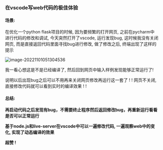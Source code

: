 ### 在vscode写web代码的极佳体验

#### 场景:

在优化一个python flask项目的时候, 因为要频繁的打开网页, 之前在pycharm中进行代码的修改和调试, 今天突然打开了vscode, 运行发现bug, 这时候我没有关闭网页, 而是直接返回代码里面寻找bug进行修改, 做了修改之后, 终端出现了这样的提示

![image-20221101051304536](http://evinci.oss-cn-hangzhou.aliyuncs.com/evinci//image-20221101051304536.png)

我一看心想这是不是已经编译了, 然后回到网页中输入样例发现能够正常运行了!

说明以后出现bug之后可以不用再来关闭网页修改再运行这一套了 ! ! 网页不关闭, 直接修改代码就可以看到实时的编译效果 ! !

#### 总结:

**再启动代码之后发现有bug，不需要终止程序然后返回修改bug，再重新运行看看是否可以正常运行**

**基于node.js和live-server在vscode中可以一遍修改代码, 一遍观察web中的变化, 实现了动态编译的效果**

**超赞 !**
